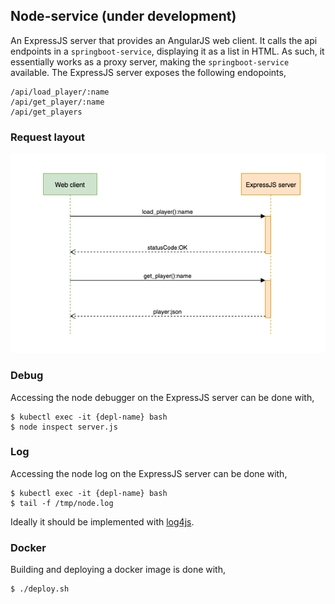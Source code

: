 ## Node-service (under development)
An ExpressJS server that provides an AngularJS web client. It calls the api endpoints in a `springboot-service`, displaying it as a list in HTML. As such, it essentially works as a proxy server, making the `springboot-service` available.
The ExpressJS server exposes the following endopoints,

```
/api/load_player/:name
/api/get_player/:name
/api/get_players
```
### Request layout
![Activity diagram](docs/Activity_diagram.png)

### Debug
Accessing the node debugger on the ExpressJS server can be done with,
```
$ kubectl exec -it {depl-name} bash
$ node inspect server.js
```

### Log
Accessing the node log on the ExpressJS server can be done with,
```
$ kubectl exec -it {depl-name} bash
$ tail -f /tmp/node.log
```

Ideally it should be implemented with [log4js](https://github.com/log4js-node/log4js-node).

### Docker
Building and deploying a docker image is done with,
```
$ ./deploy.sh
```




